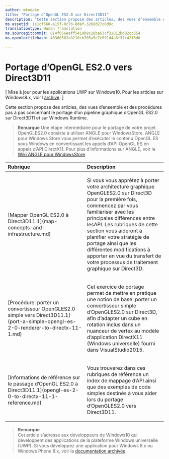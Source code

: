 ```yaml
---
author: mtoepke
title: "Portage d’OpenGL ES2.0 sur Direct3D11"
description: "Cette section propose des articles, des vues d’ensemble et des procédures pas à pas concernant le portage d’un pipeline graphique d’OpenGL ES2.0 vers Direct3D11 et vers WindowsRuntime."
ms.assetid: 1e1cf668-a15f-0c7b-8daf-3260d27c6d9c
translationtype: Human Translation
ms.sourcegitcommit: 814f056eaff5419b9c28ba63cf32012bd82cc554
ms.openlocfilehash: 40380582a9210cb705a5e7e591d4a8f37c42f8dd

---
```


# Portage d’OpenGL ES2.0 vers Direct3D11


\[ Mise à jour pour les applications UWP sur Windows10. Pour les articles sur Windows8.x, voir l’[archive](http://go.microsoft.com/fwlink/p/?linkid=619132). \]

Cette section propose des articles, des vues d’ensemble et des procédures pas à pas concernant le portage d’un pipeline graphique d’OpenGL ES2.0 sur Direct3D11 et sur Windows Runtime.

> **Remarque** Une étape intermédiaire pour le portage de votre projet OpenGLES2.0 consiste à utiliser ANGLE pour WindowsStore. ANGLE pour Windows Store vous permet d’exécuter le contenu OpenGL ES sous Windows en convertissant les appels d’API OpenGL ES en appels d’API DirectX11. Pour plus d’informations sur ANGLE, voir le [Wiki ANGLE pour WindowsStore](http://go.microsoft.com/fwlink/p/?linkid=618387).

 

<table>
<colgroup>
<col width="50%" />
<col width="50%" />
</colgroup>
<thead>
<tr class="header">
<th align="left">Rubrique</th>
<th align="left">Description</th>
</tr>
</thead>
<tbody>
<tr class="odd">
<td align="left"><p>[Mapper OpenGL ES2.0 à Direct3D11.1](map-concepts-and-infrastructure.md)</p></td>
<td align="left"><p>Si vous vous apprêtez à porter votre architecture graphique OpenGLES2.0 sur Direct3D pour la première fois, commencez par vous familiariser avec les principales différences entre lesAPI. Les rubriques de cette section vous aideront à planifier votre stratégie de portage ainsi que les différentes modifications à apporter en vue du transfert de votre processus de traitement graphique sur Direct3D.</p></td>
</tr>
<tr class="even">
<td align="left"><p>[Procédure: porter un convertisseur OpenGLES2.0 simple vers Direct3D11.1](port-a-simple-opengl-es-2-0-renderer-to-directx-11-1.md)</p></td>
<td align="left"><p>Cet exercice de portage permet de mettre en pratique une notion de base: porter un convertisseur simple d’OpenGLES2.0 sur Direct3D, afin d’adapter un cube en rotation inclus dans un nuanceur de vertex au modèle d’application DirectX11 (Windows universelle) fourni dans VisualStudio2015.</p></td>
</tr>
<tr class="odd">
<td align="left"><p>[Informations de référence sur le passage d’OpenGL ES2.0 à Direct3D11.1](opengl-es-2-0-to-directx-11-1-reference.md)</p></td>
<td align="left"><p>Vous trouverez dans ces rubriques de référence un index de mappage d’API ainsi que des exemples de code simples destinés à vous aider lors du portage d’OpenGLES2.0 vers Direct3D11.</p></td>
</tr>
</tbody>
</table>

 

> **Remarque**  
Cet article s’adresse aux développeurs de Windows10 qui développent des applications de la plateforme Windows universelle (UWP). Si vous développez une application pour Windows 8.x ou Windows Phone 8.x, voir la [documentation archivée](http://go.microsoft.com/fwlink/p/?linkid=619132).

 

 

 







<!--HONumber=Jul16_HO1-->


